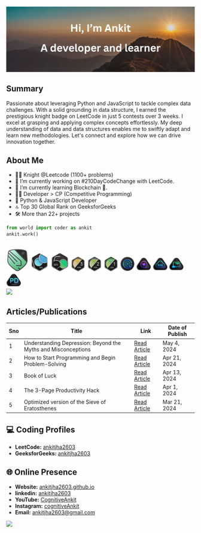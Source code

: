 <p align="center">
  <img src="thumbnail.png" alt="ankitjha2603">
</p>

## Summary
Passionate about leveraging Python and JavaScript to tackle complex data challenges. With a solid grounding in data structure, I earned the prestigious knight badge on LeetCode in just 5 contests over 3 weeks. I excel at grasping and applying complex concepts effortlessly. My deep understanding of data and data structures enables me to swiftly adapt and learn new methodologies. Let's connect and explore how we can drive innovation together.

## About Me

- 🧑‍💻 Knight @Leetcode (1100+ problems)
- 🔭 I’m currently working on #210DayCodeChange with LeetCode.
- 🌱 I’m currently learning Blockchain 🔗.
- 👨‍💻 Developer > CP (Competitive Programming)
- 🐍 Python & JavaScript Developer
- 🔝 Top 30 Global Rank on GeeksforGeeks
- 🛠️ More than 22+ projects

```python
from world import coder as ankit
ankit.work()
```

<!------------------------------------------>
<!-- SECTION:  leetcode badge-->
<br>

<div>
  <img src="leetcode_badge_img/knight.png" width="60px" class="past" ></img>
  <img src="leetcode_badge_img/2024-100-lg.png" width="50px"></img>
  <img src="leetcode_badge_img/2024-50-lg.png" width="50px"></img>
  <img src="leetcode_badge_img/dcc-2024-3.png" width="40px"></img>
  <img src="leetcode_badge_img/dcc-2024-2.png" width="40px"></img>
  <img src="leetcode_badge_img/dcc-2024-1.png" width="40px"></img>
  <img src="leetcode_badge_img/LeetCode_75.png" width="40px"></img>
  <img src="leetcode_badge_img/Top_100_Liked.png" width="40px"></img>
  <img src="leetcode_badge_img/Top_SQL_50.png" width="40px"></img>
  <img src="leetcode_badge_img/Top_100_Liked-1.png" width="40px"></img>
  <img src="leetcode_badge_img/Introduction_to_Pandas_Badge.png" width="40px"></img>
</div>
<a href="https://leetcode.com/ankitjha2603/">
    <img src="https://leetcard.jacoblin.cool/ankitjha2603?ext=contest"></img>
</a>
<!------------------------------------------>

## Articles/Publications

| Sno | Title                                                         | Link                                                                                                                                       | Date of Publish |
| --- | ------------------------------------------------------------- | ------------------------------------------------------------------------------------------------------------------------------------------ | --------------- |
| 1   | Understanding Depression: Beyond the Myths and Misconceptions | [Read Article](https://www.linkedin.com/pulse/understanding-depression-beyond-myths-misconceptions-ankit-kumar-jha-bqd1f)                  | May 4, 2024    |
| 2   | How to Start Programming and Begin Problem-Solving            | [Read Article](https://www.linkedin.com/pulse/how-start-programming-begin-problem-solving-practical-ankit-kumar-jha-cehnf)                 | Apr 21, 2024    |
| 3   | Book of Luck                                                  | [Read Article](https://www.linkedin.com/pulse/book-luck-ankit-kumar-jha-cdycf)                                                             | Apr 13, 2024    |
| 4   | The 3-Page Productivity Hack                                  | [Read Article](https://www.linkedin.com/pulse/3-page-productivity-hack-prioritize-organize-your-ankit-kumar-jha-mcgwf)                     | Apr 1, 2024     |
| 5   | Optimized version of the Sieve of Eratosthenes                | [Read Article](https://www.linkedin.com/pulse/optimized-version-sieve-eratosthenes-generating-prime-ankit-kumar-jha-m3bpc )                | Mar 21, 2024    |


<!------------------------------------------>
<!-- SECTION: contact me -->

## 💻 Coding Profiles

- **LeetCode:** [ankitjha2603](https://leetcode.com/ankitjha2603/)
- **GeeksforGeeks:** [ankitjha2603](https://auth.geeksforgeeks.org/user/ankitjha2603)

## 🌐 Online Presence

- **Website:** [ankitjha2603.github.io](https://ankitjha2603.github.io/)
- **linkedin:** [ankitjha2603](https://linkedin.com/in/ankitjha2603)
- **YouTube:** [CognitiveAnkit](https://www.youtube.com/@cognitiveAnkit)
- **Instagram:** [cognitiveAnkit](https://www.instagram.com/cognitiveAnkit/)
- **Email:** <a href="mailto:ankitjha2603@gmail.com">ankitjha2603@gmail.com</a>

[![](https://visitcount.itsvg.in/api?id=ankitjha2603&label=Profile%20Views&color=0&icon=5&pretty=true)](https://visitcount.itsvg.in)
